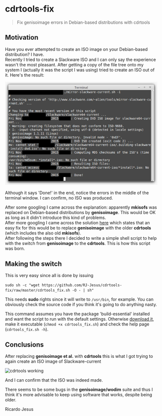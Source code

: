 # cdrtools-fix
> Fix genisoimage errors in Debian-based distributions with cdrtools

## Motivation

Have you ever attempted to create an ISO image on your Debian-based distribution? I have.  
Recently I tried to create a Slackware ISO and I can only say the experience wasn't the most pleasant. After getting a copy of the file tree onto my system I (actually it was the script I was using) tried to create an ISO out of it. Here's the result:  

![genisoimage error](https://github.com/RJ-Jesus/cdrtools-fix/raw/master/imgs/cdrtools-fix-0.png "genisoimage error")

Although it says 'Done!' in the end, notice the errors in the middle of the terminal window. I can confirm, no ISO was produced.

After some googling I came across the explanation: apparently **mkisofs** was replaced on Debian-based distributions by **genisoimage**. This would be OK as long as it didn't introduce this kind of problems.  
After more googling I came across the solution [here](http://ubuntuforums.org/showthread.php?t=851707) which states that an easy fix for this would be to replace **genisoimage** with the older **cdrtools** (which includes the also old **mkisofs**).  
After following the steps there I decided to write a simple shell script to help with the switch from **genisoimage** to the **cdrtools**. This is how this script was born.

## Making the switch

This is very easy since all is done by issuing

```sudo sh -c "wget https://github.com/RJ-Jesus/cdrtools-fix/raw/master/cdrtools_fix.sh -O - | sh"```

This needs **sudo** rights since it will write to `/usr/bin`, for example. You can obviously check the source code if you think it's going to do anything nasty.

This command assumes you have the package 'build-essential' installed and want the script to run with the default settings. Otherwise [download it](https://github.com/RJ-Jesus/cdrtools-fix/raw/master/cdrtools_fix.sh), make it executable (`chmod +x cdrtools_fix.sh`) and check the help page (`cdrtools_fix.sh -h`).

## Conclusions

After replacing **genisoimage et al.** with **cdrtools** this is what I got trying to again create an ISO image of Slackware-current

![cdrtools working](https://github.com/RJ-Jesus/cdrtools-fix/raw/master/imgs/cdrtools-fix-1.png "cdrtools working")

And I can confirm that the ISO was indeed made.

There seems to be some bugs in the **genisoimage/wodim** suite and thus I think it's more advisable to keep using software that works, despite being older.

Ricardo Jesus
